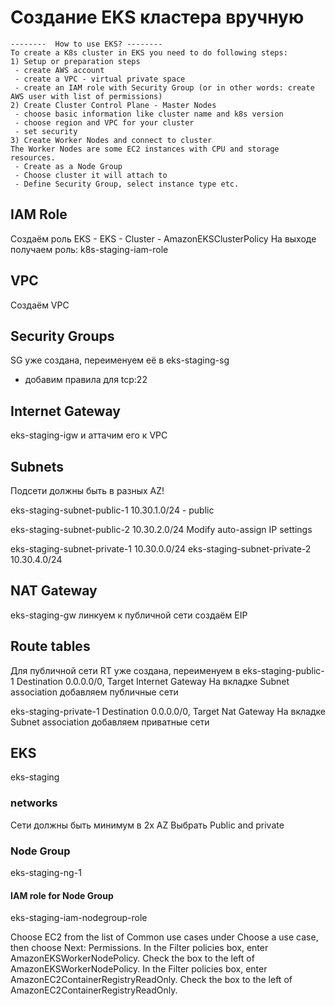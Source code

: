 # Создание EKS кластера вручную

```
--------  How to use EKS? -------- 
To create a K8s cluster in EKS you need to do following steps:
1) Setup or preparation steps
 - create AWS account
 - create a VPC - virtual private space
 - create an IAM role with Security Group (or in other words: create AWS user with list of permissions)
2) Create Cluster Control Plane - Master Nodes
 - choose basic information like cluster name and k8s version
 - choose region and VPC for your cluster
 - set security
3) Create Worker Nodes and connect to cluster
The Worker Nodes are some EC2 instances with CPU and storage resources.
 - Create as a Node Group
 - Choose cluster it will attach to
 - Define Security Group, select instance type etc.
```

## IAM Role

Создаём роль EKS - EKS - Cluster - AmazonEKSClusterPolicy 
 На выходе получаем роль:
 k8s-staging-iam-role
 

## VPC
Создаём VPC

## Security Groups
SG уже создана, переименуем её в eks-staging-sg
+ добавим правила для tcp:22


## Internet Gateway
eks-staging-igw
и аттачим его к VPC

## Subnets
Подсети должны быть в разных AZ!

eks-staging-subnet-public-1
10.30.1.0/24 - public

eks-staging-subnet-public-2
10.30.2.0/24
Modify auto-assign IP settings


eks-staging-subnet-private-1
10.30.0.0/24
eks-staging-subnet-private-2
10.30.4.0/24

## NAT Gateway
eks-staging-gw
линкуем к публичной сети
создаём EIP

## Route tables
Для публичной сети RT уже создана, переименуем в eks-staging-public-1
Destination 0.0.0.0/0, Target Internet Gateway
На вкладке Subnet association добавляем публичные сети


eks-staging-private-1
Destination 0.0.0.0/0, Target Nat Gateway
На вкладке Subnet association добавляем приватные сети

## EKS
eks-staging

### networks
Сети должны быть минимум в 2х AZ
Выбрать Public and private

### Node Group
eks-staging-ng-1

#### IAM role for Node Group
eks-staging-iam-nodegroup-role

Choose EC2 from the list of Common use cases under Choose a use case, then choose Next: Permissions.
In the Filter policies box, enter AmazonEKSWorkerNodePolicy. Check the box to the left of AmazonEKSWorkerNodePolicy.
In the Filter policies box, enter AmazonEC2ContainerRegistryReadOnly. Check the box to the left of AmazonEC2ContainerRegistryReadOnly.

